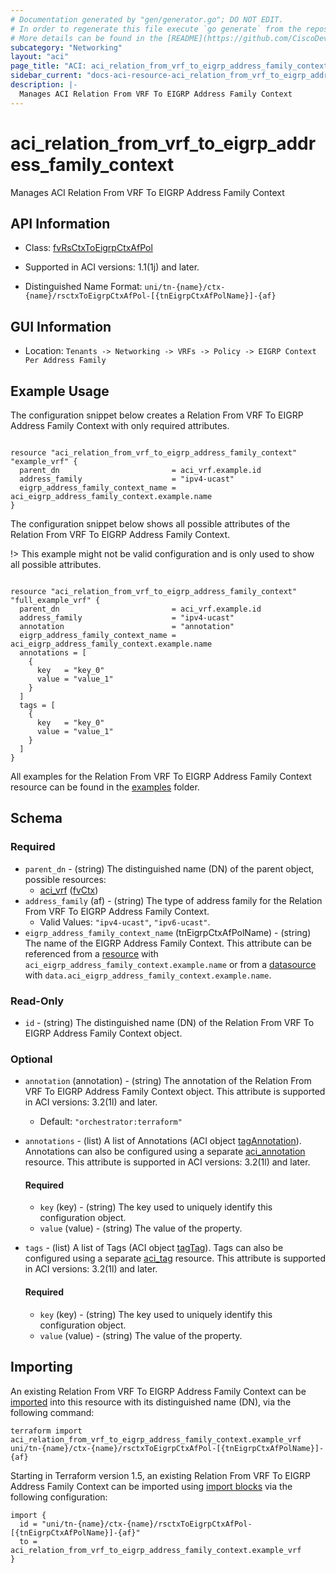 ```yaml
---
# Documentation generated by "gen/generator.go"; DO NOT EDIT.
# In order to regenerate this file execute `go generate` from the repository root.
# More details can be found in the [README](https://github.com/CiscoDevNet/terraform-provider-aci/blob/master/README.md).
subcategory: "Networking"
layout: "aci"
page_title: "ACI: aci_relation_from_vrf_to_eigrp_address_family_context"
sidebar_current: "docs-aci-resource-aci_relation_from_vrf_to_eigrp_address_family_context"
description: |-
  Manages ACI Relation From VRF To EIGRP Address Family Context
---
```


# aci_relation_from_vrf_to_eigrp_address_family_context #

Manages ACI Relation From VRF To EIGRP Address Family Context



## API Information ##

* Class: [fvRsCtxToEigrpCtxAfPol](https://pubhub.devnetcloud.com/media/model-doc-latest/docs/app/index.html#/objects/fvRsCtxToEigrpCtxAfPol/overview)

* Supported in ACI versions: 1.1(1j) and later.

* Distinguished Name Format: `uni/tn-{name}/ctx-{name}/rsctxToEigrpCtxAfPol-[{tnEigrpCtxAfPolName}]-{af}`

## GUI Information ##

* Location: `Tenants -> Networking -> VRFs -> Policy -> EIGRP Context Per Address Family`

## Example Usage ##

The configuration snippet below creates a Relation From VRF To EIGRP Address Family Context with only required attributes.

```hcl

resource "aci_relation_from_vrf_to_eigrp_address_family_context" "example_vrf" {
  parent_dn                         = aci_vrf.example.id
  address_family                    = "ipv4-ucast"
  eigrp_address_family_context_name = aci_eigrp_address_family_context.example.name
}

```
The configuration snippet below shows all possible attributes of the Relation From VRF To EIGRP Address Family Context.

!> This example might not be valid configuration and is only used to show all possible attributes.

```hcl

resource "aci_relation_from_vrf_to_eigrp_address_family_context" "full_example_vrf" {
  parent_dn                         = aci_vrf.example.id
  address_family                    = "ipv4-ucast"
  annotation                        = "annotation"
  eigrp_address_family_context_name = aci_eigrp_address_family_context.example.name
  annotations = [
    {
      key   = "key_0"
      value = "value_1"
    }
  ]
  tags = [
    {
      key   = "key_0"
      value = "value_1"
    }
  ]
}

```

All examples for the Relation From VRF To EIGRP Address Family Context resource can be found in the [examples](https://github.com/CiscoDevNet/terraform-provider-aci/tree/master/examples/resources/aci_relation_from_vrf_to_eigrp_address_family_context) folder.

## Schema ##

### Required ###

* `parent_dn` - (string) The distinguished name (DN) of the parent object, possible resources:
  - [aci_vrf](https://registry.terraform.io/providers/CiscoDevNet/aci/latest/docs/resources/vrf) ([fvCtx](https://pubhub.devnetcloud.com/media/model-doc-latest/docs/app/index.html#/objects/fvCtx/overview))
* `address_family` (af) - (string) The type of address family for the Relation From VRF To EIGRP Address Family Context.
  - Valid Values: `"ipv4-ucast"`, `"ipv6-ucast"`.
* `eigrp_address_family_context_name` (tnEigrpCtxAfPolName) - (string) The name of the EIGRP Address Family Context. This attribute can be referenced from a [resource](https://registry.terraform.io/providers/CiscoDevNet/aci/latest/docs/resources/eigrp_address_family_context) with `aci_eigrp_address_family_context.example.name` or from a [datasource](https://registry.terraform.io/providers/CiscoDevNet/aci/latest/docs/data-sources/eigrp_address_family_context) with `data.aci_eigrp_address_family_context.example.name`.

### Read-Only ###

* `id` - (string) The distinguished name (DN) of the Relation From VRF To EIGRP Address Family Context object.

### Optional ###

* `annotation` (annotation) - (string) The annotation of the Relation From VRF To EIGRP Address Family Context object. This attribute is supported in ACI versions: 3.2(1l) and later.
  - Default: `"orchestrator:terraform"`
* `annotations` - (list) A list of Annotations (ACI object [tagAnnotation](https://pubhub.devnetcloud.com/media/model-doc-latest/docs/app/index.html#/objects/tagAnnotation/overview)). Annotations can also be configured using a separate [aci_annotation](https://registry.terraform.io/providers/CiscoDevNet/aci/latest/docs/resources/annotation) resource. This attribute is supported in ACI versions: 3.2(1l) and later.
  #### Required ####
  
    * `key` (key) - (string) The key used to uniquely identify this configuration object.
    * `value` (value) - (string) The value of the property.
* `tags` - (list) A list of Tags (ACI object [tagTag](https://pubhub.devnetcloud.com/media/model-doc-latest/docs/app/index.html#/objects/tagTag/overview)). Tags can also be configured using a separate [aci_tag](https://registry.terraform.io/providers/CiscoDevNet/aci/latest/docs/resources/tag) resource. This attribute is supported in ACI versions: 3.2(1l) and later.
  #### Required ####
  
    * `key` (key) - (string) The key used to uniquely identify this configuration object.
    * `value` (value) - (string) The value of the property.

## Importing

An existing Relation From VRF To EIGRP Address Family Context can be [imported](https://www.terraform.io/docs/import/index.html) into this resource with its distinguished name (DN), via the following command:

```
terraform import aci_relation_from_vrf_to_eigrp_address_family_context.example_vrf uni/tn-{name}/ctx-{name}/rsctxToEigrpCtxAfPol-[{tnEigrpCtxAfPolName}]-{af}
```

Starting in Terraform version 1.5, an existing Relation From VRF To EIGRP Address Family Context can be imported
using [import blocks](https://developer.hashicorp.com/terraform/language/import) via the following configuration:

```
import {
  id = "uni/tn-{name}/ctx-{name}/rsctxToEigrpCtxAfPol-[{tnEigrpCtxAfPolName}]-{af}"
  to = aci_relation_from_vrf_to_eigrp_address_family_context.example_vrf
}
```
